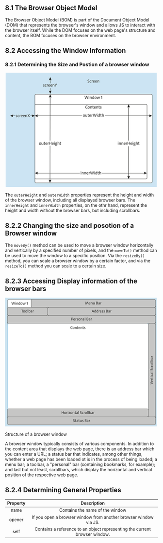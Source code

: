 ## 8.1 The Browser Object Model

The Browser Object Model (BOM) is part of the Document Object Model (DOM) that represents the browser's window and allows JS to interact with the browser itself.
While the DOM focuses on the web page's structure and content, the BOM focuses on the browser environment.

## 8.2 Accessing the Window Information

### 8.2.1 Determining the Size and Postion of a browser window

<img src="./img/size and position.png" width="500px" />

The `outerHeight` and `outerWidth` properties represent the height and width of the browser window, including all displayed browser bars. The `innerHeight` and `innerWidth` properties, on the othr hand, represent the height and width without the browser bars, but including scrollbars.

## 8.2.2 Changing the size and posotion of a Browser window

The `moveBy()` method can be used to move a browser window horizontally and vertically by a specified number of pixels, and the `moveTo()` method can be used to move the window to a specific position. Via the `resizeBy()` method, you can scale a browser window by a certain factor, and via the `resizeTo()` method you can scale to a certain size.

## 8.2.3 Accessing Display information of the browser bars

<img src="./img/structure of a browser window.png" width="500px"/>

Structure of a browser window

A browser window typically consists of various components. In addition to the content area that displays the web page, there is an address bar which you can enter a URL; a status bar that indicates, among other things, whether a web page has been loaded ot is in the process of being loaded; a menu bar; a toolbar, a "personal" bar (containing bookmarks, for example); and last but not least, scrollbars, which display the horizontal and vertical position of the respective web page.

## 8.2.4 Determining General Properties

| Property |                                Description                                 |
| :------: | :------------------------------------------------------------------------: |
|   name   |                      Contains the name of the window                       |
|  opener  |      If you open a browser window from another browser window via JS.      |
|   self   | Contains a reference to an object representing the current browser window. |
